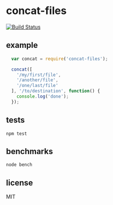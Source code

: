 # concat-files

[![Build Status](https://travis-ci.org/vvo/concat-files.png)](https://travis-ci.org/vvo/concat-files])

## example

```js
  var concat = require('concat-files');

  concat([
    '/my/first/file',
    '/another/file',
    '/one/last/file'
  ], '/to/destination', function() {
    console.log('done');
  });
```

## tests

```shell
npm test
```

## benchmarks

```shell
node bench
```

## license

MIT